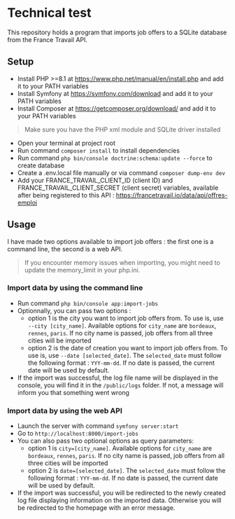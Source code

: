 # Technical test

This repository holds a program that imports job offers to a SQLite database from the France Travail API.

## Setup
- Install PHP >=8.1 at https://www.php.net/manual/en/install.php and add it to your PATH variables
- Install Symfony at https://symfony.com/download and add it to your PATH variables
- Install Composer at https://getcomposer.org/download/ and add it to your PATH variables

> Make sure you have the PHP xml module and SQLite driver installed

- Open your terminal at project root
- Run command ```composer install``` to install dependencies
- Run command ```php bin/console doctrine:schema:update --force``` to create database
- Create a .env.local file manually or via command ```composer dump-env dev```
- Add your FRANCE_TRAVAIL_CLIENT_ID (client ID) and FRANCE_TRAVAIL_CLIENT_SECRET (client secret) variables, available after being registered to this API : https://francetravail.io/data/api/offres-emploi

## Usage
I have made two options available to import job offers : the first one is a command line, the second is a web API.

> If you encounter memory issues when importing, you might need to update the memory_limit in your php.ini. 

### Import data by using the command line
- Run command ```php bin/console app:import-jobs```
- Optionnally, you can pass two options :
    - option 1 is the city you want to import job offers from. To use is, use ```--city [city_name]```.  Available options for ```city_name``` are ```bordeaux```, ```rennes```, ```paris```. If no city name is passed, job offers from all three cities will be imported
    - option 2 is the date of creation you want to import job offers from. To use is, use ```--date [selected_date]```. The ```selected_date``` must follow the following format : ```YYY-mm-dd```. If no date is passed, the current date will be used by default.
- If the import was successful, the log file name will be displayed in the console, you will find it in the ```/public/logs``` folder. If not, a message will inform you that something went wrong

### Import data by using the web API
- Launch the server with command ```symfony server:start```
- Go to ```http://localhost:8000/import-jobs```
- You can also pass two optional options as query parameters:
    - option 1 is ```city=[city_name]```.  Available options for ```city_name``` are ```bordeaux```, ```rennes```, ```paris```. If no city name is passed, job offers from all three cities will be imported
    - option 2 is ```date=[selected_date]```. The ```selected_date``` must follow the following format : ```YYY-mm-dd```. If no date is passed, the current date will be used by default.
- If the import was successful, you will be redirected to the newly created log file displaying information on the imported data. Otherwise you will be redirected to the homepage with an error message.